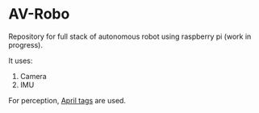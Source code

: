 # AV-Robo
Repository for full stack of autonomous robot using raspberry pi (work in progress).

It uses:
1. Camera
2. IMU

For perception, [April tags](https://april.eecs.umich.edu/software/apriltag#:~:text=AprilTag%20is%20a%20visual%20fiducial,tags%20relative%20to%20the%20camera.) are used.

